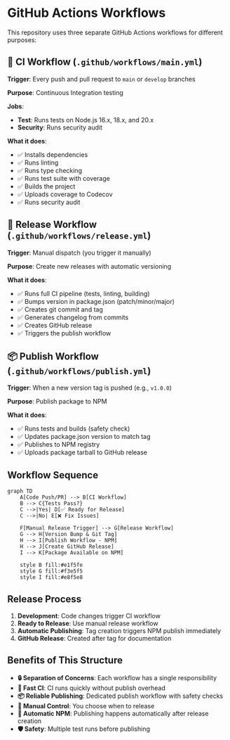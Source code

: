 # GitHub Actions Workflows

This repository uses three separate GitHub Actions workflows for different purposes:

## 🔄 CI Workflow (`.github/workflows/main.yml`)

**Trigger**: Every push and pull request to `main` or `develop` branches

**Purpose**: Continuous Integration testing

**Jobs**:
- **Test**: Runs tests on Node.js 16.x, 18.x, and 20.x
- **Security**: Runs security audit

**What it does**:
- ✅ Installs dependencies
- ✅ Runs linting
- ✅ Runs type checking  
- ✅ Runs test suite with coverage
- ✅ Builds the project
- ✅ Uploads coverage to Codecov
- ✅ Runs security audit

## 🚀 Release Workflow (`.github/workflows/release.yml`)

**Trigger**: Manual dispatch (you trigger it manually)

**Purpose**: Create new releases with automatic versioning

**What it does**:
- ✅ Runs full CI pipeline (tests, linting, building)
- ✅ Bumps version in package.json (patch/minor/major)
- ✅ Creates git commit and tag
- ✅ Generates changelog from commits
- ✅ Creates GitHub release
- ✅ Triggers the publish workflow

## 📦 Publish Workflow (`.github/workflows/publish.yml`)

**Trigger**: When a new version tag is pushed (e.g., `v1.0.0`)

**Purpose**: Publish package to NPM

**What it does**:
- ✅ Runs tests and builds (safety check)
- ✅ Updates package.json version to match tag
- ✅ Publishes to NPM registry
- ✅ Uploads package tarball to GitHub release

## Workflow Sequence

```mermaid
graph TD
    A[Code Push/PR] --> B[CI Workflow]
    B --> C{Tests Pass?}
    C -->|Yes| D[✅ Ready for Release]
    C -->|No| E[❌ Fix Issues]
    
    F[Manual Release Trigger] --> G[Release Workflow]
    G --> H[Version Bump & Git Tag]
    H --> I[Publish Workflow - NPM]
    H --> J[Create GitHub Release]
    I --> K[Package Available on NPM]
    
    style B fill:#e1f5fe
    style G fill:#f3e5f5
    style I fill:#e8f5e8
```

## Release Process

1. **Development**: Code changes trigger CI workflow
2. **Ready to Release**: Use manual release workflow 
3. **Automatic Publishing**: Tag creation triggers NPM publish immediately
4. **GitHub Release**: Created after tag for documentation

## Benefits of This Structure

- **🔒 Separation of Concerns**: Each workflow has a single responsibility
- **🚀 Fast CI**: CI runs quickly without publish overhead
- **📦 Reliable Publishing**: Dedicated publish workflow with safety checks
- **🎯 Manual Control**: You choose when to release
- **🔄 Automatic NPM**: Publishing happens automatically after release creation
- **🛡️ Safety**: Multiple test runs before publishing 